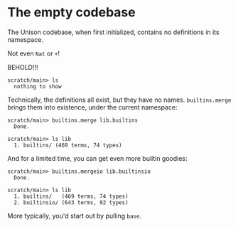 # The empty codebase

The Unison codebase, when first initialized, contains no definitions in its namespace.

Not even `Nat` or `+`\!

BEHOLD\!\!\!

``` ucm :error
scratch/main> ls
  nothing to show

```

Technically, the definitions all exist, but they have no names. `builtins.merge` brings them into existence, under the current namespace:

``` ucm
scratch/main> builtins.merge lib.builtins
  Done.

scratch/main> ls lib
  1. builtins/ (469 terms, 74 types)

```

And for a limited time, you can get even more builtin goodies:

``` ucm
scratch/main> builtins.mergeio lib.builtinsio
  Done.

scratch/main> ls lib
  1. builtins/   (469 terms, 74 types)
  2. builtinsio/ (643 terms, 92 types)

```

More typically, you'd start out by pulling `base`.
